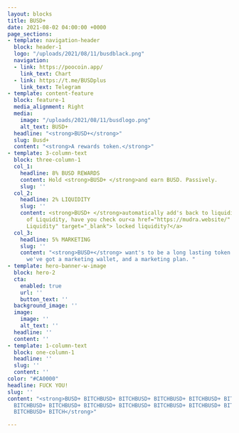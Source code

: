 ```yaml
---
layout: blocks
title: BUSD+
date: 2021-08-02 04:00:00 +0000
page_sections:
- template: navigation-header
  block: header-1
  logo: "/uploads/2021/08/11/busdblack.png"
  navigation:
  - link: https://poocoin.app/
    link_text: Chart
  - link: https://t.me/BUSDplus
    link_text: Telegram
- template: content-feature
  block: feature-1
  media_alignment: Right
  media:
    image: "/uploads/2021/08/11/busdlogo.png"
    alt_text: BUSD+
  headline: "<strong>BUSD+</strong>"
  slug: Busd+
  content: "<strong>A rewards token.</strong>"
- template: 3-column-text
  block: three-column-1
  col_1:
    headline: 8% BUSD REWARDS
    content: Hold <strong>BUSD+ </strong>and earn BUSD. Passively.
    slug: ''
  col_2:
    headline: 2% LIQUIDITY
    slug: ''
    content: <strong>BUSD+ </strong>automatically add's back to liquidity. Speaking
      of Liquidity, have you check our<a href="https://mudra.website/" title="Locked
      Liquidity" target="_blank"> locked liquidity?</a>
  col_3:
    headline: 5% MARKETING
    slug: ''
    content: "<strong>BUSD+</strong> want's to be a long lasting token. That's why
      we've got a marketing wallet, and a marketing plan. "
- template: hero-banner-w-image
  block: hero-2
  cta:
    enabled: true
    url: ''
    button_text: ''
  background_image: ''
  image:
    image: ''
    alt_text: ''
  headline: ''
  content: ''
- template: 1-column-text
  block: one-column-1
  headline: ''
  slug: ''
  content: ''
color: "#CA0000"
headline: FUCK YOU!
slug: ''
content: "<strong>BUSD+ BITCHBUSD+ BITCHBUSD+ BITCHBUSD+ BITCHBUSD+ BITCHBUSD+ BITCHBUSD+
  BITCHBUSD+ BITCHBUSD+ BITCHBUSD+ BITCHBUSD+ BITCHBUSD+ BITCHBUSD+ BITCHBUSD+ BITCHBUSD+
  BITCHBUSD+ BITCH</strong>"

---
```

